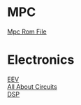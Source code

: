 # MPC  
  
[Mpc Rom File](https://www.mpcstuff.com/akai-mpc-owners-manuals-os-operating-systems/)  
  
# Electronics  
  
[EEV](https://www.eevblog.com/)  
[All About Circuits](https://www.allaboutcircuits.com/)  
[DSP](http://www.dspguide.com/pdfbook.htm)  

